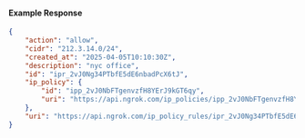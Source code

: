 <!-- Code generated for API Clients. DO NOT EDIT. -->

#### Example Response

```json
{
	"action": "allow",
	"cidr": "212.3.14.0/24",
	"created_at": "2025-04-05T10:10:30Z",
	"description": "nyc office",
	"id": "ipr_2vJ0Ng34PTbfE5dE6nbadPcX6tJ",
	"ip_policy": {
		"id": "ipp_2vJ0NbFTgenvzfH8YErJ9kGT6qy",
		"uri": "https://api.ngrok.com/ip_policies/ipp_2vJ0NbFTgenvzfH8YErJ9kGT6qy"
	},
	"uri": "https://api.ngrok.com/ip_policy_rules/ipr_2vJ0Ng34PTbfE5dE6nbadPcX6tJ"
}
```
